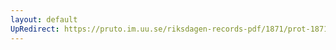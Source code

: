 ```yaml
---
layout: default
UpRedirect: https://pruto.im.uu.se/riksdagen-records-pdf/1871/prot-1871-urtima-fk--918/prot-1871-urtima-fk--918_000.pdf
---
```

